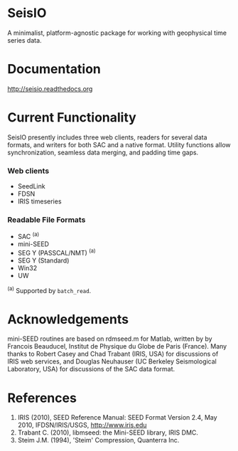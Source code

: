 # SeisIO
A minimalist, platform-agnostic package for working with geophysical time series data.

# Documentation
http://seisio.readthedocs.org

# Current Functionality
SeisIO presently includes three web clients, readers for several data formats, and writers for both SAC and a native format. Utility functions allow synchronization, seamless data merging, and padding time gaps.

### Web clients
* SeedLink
* FDSN
* IRIS timeseries

### Readable File Formats
* SAC <sup>(a)</sup>
* mini-SEED
* SEG Y (PASSCAL/NMT) <sup>(a)</sup>
* SEG Y (Standard)
* Win32
* UW

<sup>(a)</sup> Supported by ``batch_read``.

# Acknowledgements
mini-SEED routines are based on rdmseed.m for Matlab, written by by Francois Beauducel, Institut de Physique du Globe de Paris (France). Many thanks to Robert Casey and Chad Trabant (IRIS, USA) for discussions of IRIS web services, and Douglas Neuhauser (UC Berkeley Seismological Laboratory, USA) for discussions of the SAC data format.

# References
1. IRIS (2010), SEED Reference Manual: SEED Format Version 2.4, May 2010, IFDSN/IRIS/USGS, http://www.iris.edu
2. Trabant C. (2010), libmseed: the Mini-SEED library, IRIS DMC.
3. Steim J.M. (1994), 'Steim' Compression, Quanterra Inc.
